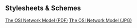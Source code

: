 ## Stylesheets & Schemes

[The OSI Network Model (PDF)](https://github.com/RabbitBinary/datasheets-and-schemes/blob/master/files/The_OSI_Network_Model.pdf)
[The OSI Network Model (JPG)](https://github.com/RabbitBinary/datasheets-and-schemes/blob/master/files/The_OSI_Network_Model.jpg)